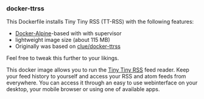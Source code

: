### docker-ttrss

This Dockerfile installs Tiny Tiny RSS (TT-RSS) with the following features:

- [Docker-Alpine](https://github.com/gliderlabs/docker-alpine)-based with with supervisor
- lightweight image size (about 115 MB)
- Originally was based on [clue/docker-ttrss](https://github.com/clue/docker-ttrss)

Feel free to tweak this further to your likings.

This docker image allows you to run the [Tiny Tiny RSS](http://www.tt-rss.org) feed reader.
Keep your feed history to yourself and access your RSS and atom feeds from everywhere.
You can access it through an easy to use webinterface on your desktop, your mobile browser or using one of available apps.

